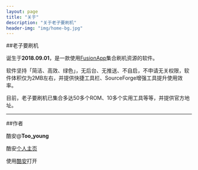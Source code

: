 ```yaml
---
layout: page
title: "关于"
description: "关于老子要刷机"
header-img: "img/home-bg.jpg"
---
```


##老子要刷机

诞生于**2018.09.01**，是一款使用[FusionApp](https://www.coolapk.com/apk/cn.coldsong.fusionapp)集合刷机资源的软件。

软件坚持「简洁、高效、绿色」，无后台、无推送、不自启，不申请无关权限，软件体积仅为2MB左右，并提供快捷工具栏、SourceForge增强工具提升使用效率。

目前，老子要刷机已集合多达50多个ROM、10多个实用工具等等，并提供官方地址。

---

##作者

酷安@**Too_young**

酷安[个人主页](http://www.coolapk.com/u/709227)

使用[酷安](coolmarket://u/709227)打开